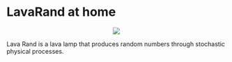 # LavaRand at home

<div align="center">
  <kbd>
    <img src="https://i.imgur.com/zdY3ZC9.png" />
  </kbd>
</div>


Lava Rand is a lava lamp that produces random numbers through stochastic physical processes.




